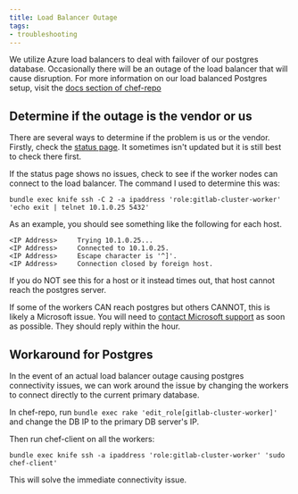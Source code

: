 ```yaml
---
title: Load Balancer Outage
tags:
- troubleshooting
---
```



We utilize Azure load balancers to deal with failover of our postgres database.
Occasionally there will be an outage of the load balancer that will cause disruption.
For more information on our load balanced Postgres setup, visit the [docs section of chef-repo](https://dev.gitlab.org/cookbooks/chef-repo/tree/postgres-docs/doc)

## Determine if the outage is the vendor or us

There are several ways to determine if the problem is us or the vendor.
Firstly, check the [status page](https://azure.microsoft.com/en-us/status/). It sometimes isn't updated but it is still best
to check there first.

If the status page shows no issues, check to see if the worker nodes can connect to the
load balancer. The command I used to determine this was:

```
bundle exec knife ssh -C 2 -a ipaddress 'role:gitlab-cluster-worker' 'echo exit | telnet 10.1.0.25 5432'
```

As an example, you should see something like the following for each host.

```
<IP Address>     Trying 10.1.0.25...
<IP Address>     Connected to 10.1.0.25.
<IP Address>     Escape character is '^]'.
<IP Address>     Connection closed by foreign host.
```

If you do NOT see this for a host or it instead times out, that host cannot reach the postgres
server.

If some of the workers CAN reach postgres but others CANNOT, this is likely a Microsoft issue.
You will need to [contact Microsoft support](https://dev.gitlab.org/cookbooks/chef-repo/blob/master/doc/azure.md#creating-a-ticket-for-pro-direct-support-in-azure)
as soon as possible. They should reply within the hour.

## Workaround for Postgres

In the event of an actual load balancer outage causing postgres connectivity issues, we can
work around the issue by changing the workers to connect directly to the current primary database.

In chef-repo, run `bundle exec rake 'edit_role[gitlab-cluster-worker]'` and change the DB IP to
the primary DB server's IP.

Then run chef-client on all the workers:

```
bundle exec knife ssh -a ipaddress 'role:gitlab-cluster-worker' 'sudo chef-client'
```

This will solve the immediate connectivity issue.

